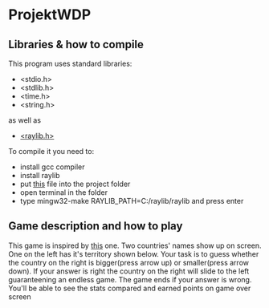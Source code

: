 # ProjektWDP 
## Libraries & how to compile
This program uses standard libraries:
- <stdio.h>
- <stdlib.h>
- <time.h>
- <string.h>

as well as

- [<raylib.h>](www.raylib.com)

To compile it you need to:
- install gcc compiler
- install raylib
- put [this](https://github.com/raysan5/raylib/blob/master/projects/VSCode/Makefile) file into the project folder
- open terminal in the folder
- type mingw32-make RAYLIB_PATH=C:/raylib/raylib and press enter
## Game description and how to play
This game is inspired by [this](https://moreorless.io/game/country-size) one. Two countries' names show up on screen. One on the left has it's territory shown below. Your task is to guess whether the country on the right is bigger(press arrow up) or smaller(press arrow down). If your answer is right the country on the right will slide to the left guaranteening an endless game. The game ends if your answer is wrong. You'll be able to see the stats compared and earned points on game over screen
